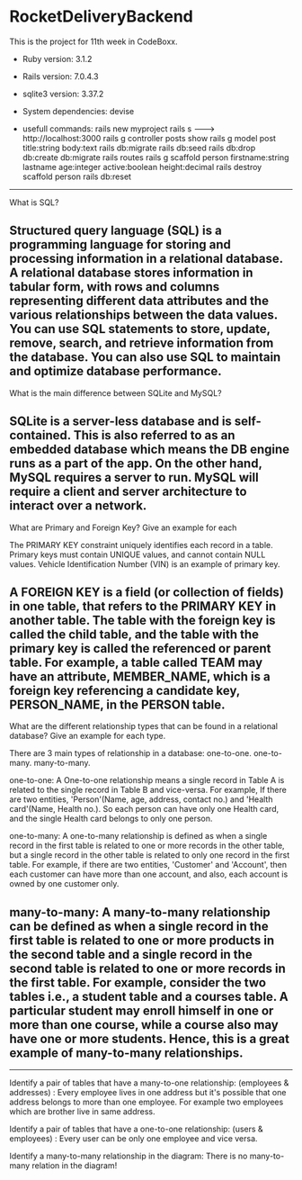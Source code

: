 # RocketDeliveryBackend
This is the project for 11th week in CodeBoxx.

* Ruby version: 3.1.2

* Rails version: 7.0.4.3

* sqlite3 version: 3.37.2

* System dependencies: devise

* usefull commands:
rails new myproject
rails s  ---> http://localhost:3000
rails g controller posts show
rails g model post title:string body:text
rails db:migrate
rails db:seed
rails db:drop db:create db:migrate
rails routes
rails g scaffold person firstname:string lastname age:integer active:boolean height:decimal
rails destroy scaffold person
rails db:reset
-------------------------------------------------------------------------------------------------------------------
What is SQL?

Structured query language (SQL) is a programming language for storing and processing information in a relational database. A relational database stores information in tabular form, with rows and columns representing different data attributes and the various relationships between the data values. You can use SQL statements to store, update, remove, search, and retrieve information from the database. You can also use SQL to maintain and optimize database performance.
-------------------------------------------------------------------------------------------------------------------
What is the main difference between SQLite and MySQL?

SQLite is a server-less database and is self-contained. This is also referred to as an embedded database which means the DB engine runs as a part of the app. On the other hand, MySQL requires a server to run. MySQL will require a client and server architecture to interact over a network.
-------------------------------------------------------------------------------------------------------------------
What are Primary and Foreign Key? Give an example for each

The PRIMARY KEY constraint uniquely identifies each record in a table. Primary keys must contain UNIQUE values, and cannot contain NULL values. Vehicle Identification Number (VIN) is an example of primary key.

A FOREIGN KEY is a field (or collection of fields) in one table, that refers to the PRIMARY KEY in another table.
The table with the foreign key is called the child table, and the table with the primary key is called the referenced or parent table. For example, a table called TEAM may have an attribute, MEMBER_NAME, which is a foreign key referencing a candidate key, PERSON_NAME, in the PERSON table.
-------------------------------------------------------------------------------------------------------------------
What are the different relationship types that can be found in a relational database? Give an example for each type.

There are 3 main types of relationship in a database: one-to-one. one-to-many. many-to-many.

one-to-one: 
A One-to-one relationship means a single record in Table A is related to the single record in Table B and vice-versa.
For example, If there are two entities, 'Person'(Name, age, address, contact no.) and 'Health card'(Name, Health no.). So each person can have only one Health card, and the single Health card belongs to only one person.

one-to-many:
A one-to-many relationship is defined as when a single record in the first table is related to one or more records in the other table, but a single record in the other table is related to only one record in the first table.
For example, if there are two entities, 'Customer' and 'Account', then each customer can have more than one account, and also, each account is owned by one customer only.

many-to-many:
A many-to-many relationship can be defined as when a single record in the first table is related to one or more products in the second table and a single record in the second table is related to one or more records in the first table.
For example, consider the two tables i.e., a student table and a courses table. A particular student may enroll himself in one or more than one course, while a course also may have one or more students. Hence, this is a great example of many-to-many relationships.
-------------------------------------------------------------------------------------------------------------------
-------------------------------------------------------------------------------------------------------------------
Identify a pair of tables that have a many-to-one relationship:
(employees & addresses) : Every employee lives in one address but it's possible that one address belongs to more than one employee. For example two employees which are brother live in same address.

Identify a pair of tables that have a one-to-one relationship:
(users & employees) : Every user can be only one employee and vice versa.

Identify a many-to-many relationship in the diagram:
There is no many-to-many relation in the diagram!